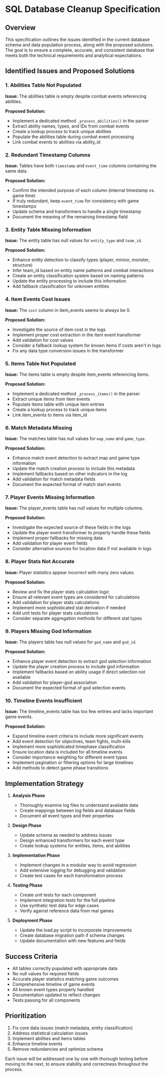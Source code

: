 # SQL Database Cleanup Specification

## Overview

This specification outlines the issues identified in the current database schema and data population process, along with the proposed solutions. The goal is to ensure a complete, accurate, and consistent database that meets both the technical requirements and analytical expectations.

## Identified Issues and Proposed Solutions

### 1. Abilities Table Not Populated

**Issue:** The abilities table is empty despite combat events referencing abilities.

**Proposed Solution:**
- Implement a dedicated method `_process_abilities()` in the parser
- Extract ability names, types, and IDs from combat events
- Create a lookup process to track unique abilities
- Populate the abilities table during combat event processing
- Link combat events to abilities via ability_id

### 2. Redundant Timestamp Columns

**Issue:** Tables have both `timestamp` and `event_time` columns containing the same data.

**Proposed Solution:**
- Confirm the intended purpose of each column (internal timestamp vs. game time)
- If truly redundant, keep `event_time` for consistency with game timestamps
- Update schema and transformers to handle a single timestamp
- Document the meaning of the remaining timestamp field

### 3. Entity Table Missing Information

**Issue:** The entity table has null values for `entity_type` and `team_id`.

**Proposed Solution:**
- Enhance entity detection to classify types (player, minion, monster, structure)
- Infer team_id based on entity name patterns and combat interactions
- Create an entity classification system based on naming patterns
- Update the entity processing to include this information
- Add fallback classification for unknown entities

### 4. Item Events Cost Issues

**Issue:** The `cost` column in item_events seems to always be 0.

**Proposed Solution:**
- Investigate the source of item cost in the logs
- Implement proper cost extraction in the item event transformer
- Add validation for cost values
- Consider a fallback lookup system for known items if costs aren't in logs
- Fix any data type conversion issues in the transformer

### 5. Items Table Not Populated

**Issue:** The items table is empty despite item_events referencing items.

**Proposed Solution:**
- Implement a dedicated method `_process_items()` in the parser
- Extract unique items from item events
- Populate items table with unique item entries
- Create a lookup process to track unique items
- Link item_events to items via item_id

### 6. Match Metadata Missing

**Issue:** The matches table has null values for `map_name` and `game_type`.

**Proposed Solution:**
- Enhance match event detection to extract map and game type information
- Update the match creation process to include this metadata
- Implement fallbacks based on other indicators in the log
- Add validation for match metadata fields
- Document the expected format of match start events

### 7. Player Events Missing Information

**Issue:** The player_events table has null values for multiple columns.

**Proposed Solution:**
- Investigate the expected source of these fields in the logs
- Update the player event transformer to properly handle these fields
- Implement proper fallbacks for missing data
- Add validation for player event fields
- Consider alternative sources for location data if not available in logs

### 8. Player Stats Not Accurate

**Issue:** Player statistics appear incorrect with many zero values.

**Proposed Solution:**
- Review and fix the player stats calculation logic
- Ensure all relevant event types are considered for calculations
- Add validation for player stats calculations
- Implement more sophisticated stat derivation if needed
- Add unit tests for player stats calculations
- Consider separate aggregation methods for different stat types

### 9. Players Missing God Information

**Issue:** The players table has null values for `god_name` and `god_id`.

**Proposed Solution:**
- Enhance player event detection to extract god selection information
- Update the player creation process to include god information
- Implement fallbacks based on ability usage if direct selection not available
- Add validation for player-god association
- Document the expected format of god selection events

### 10. Timeline Events Insufficient

**Issue:** The timeline_events table has too few entries and lacks important game events.

**Proposed Solution:**
- Expand timeline event criteria to include more significant events
- Add event detection for objectives, team fights, multi-kills
- Implement more sophisticated timephase classification
- Ensure location data is included for all timeline events
- Consider importance weighting for different event types
- Implement pagination or filtering options for large timelines
- Add methods to detect game phase transitions

## Implementation Strategy

1. **Analysis Phase**
   - Thoroughly examine log files to understand available data
   - Create mappings between log fields and database fields
   - Document all event types and their properties

2. **Design Phase**
   - Update schema as needed to address issues
   - Design enhanced transformers for each event type
   - Create lookup systems for entities, items, and abilities

3. **Implementation Phase**
   - Implement changes in a modular way to avoid regression
   - Add extensive logging for debugging and validation
   - Create test cases for each transformation process

4. **Testing Phase**
   - Create unit tests for each component
   - Implement integration tests for the full pipeline
   - Use synthetic test data for edge cases
   - Verify against reference data from real games

5. **Deployment Phase**
   - Update the load.py script to incorporate improvements
   - Create database migration path if schema changes
   - Update documentation with new features and fields

## Success Criteria

- All tables correctly populated with appropriate data
- No null values for required fields
- Accurate player statistics matching game outcomes
- Comprehensive timeline of game events
- All known event types properly handled
- Documentation updated to reflect changes
- Tests passing for all components

## Prioritization

1. Fix core data issues (match metadata, entity classification)
2. Address statistical calculation issues
3. Implement abilities and items tables
4. Enhance timeline events
5. Remove redundancies and optimize schema

Each issue will be addressed one by one with thorough testing before moving to the next, to ensure stability and correctness throughout the process. 